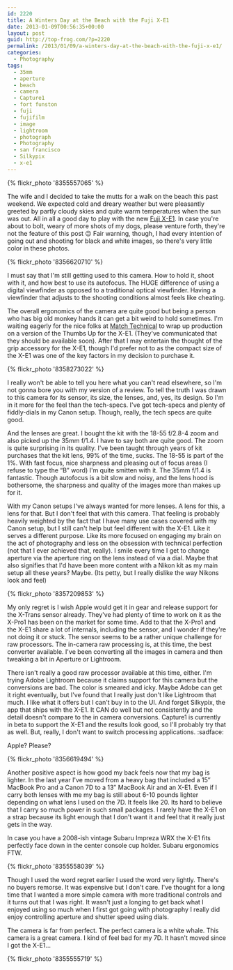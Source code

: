 ```yaml
---
id: 2220
title: A Winters Day at the Beach with the Fuji X-E1
date: 2013-01-09T00:56:35+00:00
layout: post
guid: http://top-frog.com/?p=2220
permalink: /2013/01/09/a-winters-day-at-the-beach-with-the-fuji-x-e1/
categories:
  - Photography
tags:
  - 35mm
  - aperture
  - beach
  - camera
  - Capture1
  - fort funston
  - fuji
  - fujifilm
  - image
  - lightroom
  - photograph
  - Photography
  - san francisco
  - Silkypix
  - x-e1
---
```

{% flickr_photo '8355557065' %}

The wife and I decided to take the mutts for a walk on the beach this past weekend. We expected cold and dreary weather but were pleasantly greeted by partly cloudy skies and quite warm temperatures when the sun was out. All in all a good day to play with the new [Fuji X-E1](http://www.fujifilm.com/support/digital_cameras/specifications/x/fujifilm_x_e1/). In case you're about to bolt, weary of more shots of my dogs, please venture forth, they're not the feature of this post 😉 Fair warning, though, I had every intention of going out and shooting for black and white images, so there's very little color in these photos.

{% flickr_photo '8356620710' %}

I must say that I'm still getting used to this camera. How to hold it, shoot with it, and how best to use its autofocus. The HUGE difference of using a digital viewfinder as opposed to a traditional optical viewfinder. Having a viewfinder that adjusts to the shooting conditions almost feels like cheating.

The overall ergonomics of the camera are quite good but being a person who has big old monkey hands it can get a bit weird to hold sometimes. I'm waiting eagerly for the nice folks at [Match Technical](https://www.matchtechnical.com) to wrap up production on a version of the Thumbs Up for the X-E1. (They've communicated that they should be available soon). After that I may entertain the thought of the grip accessory for the X-E1, though I'd prefer not to as the compact size of the X-E1 was one of the key factors in my decision to purchase it.

{% flickr_photo '8358273022' %}

I really won't be able to tell you here what you can't read elsewhere, so I'm not gonna bore you with my version of a review. To tell the truth I was drawn to this camera for its sensor, its size, the lenses, and, yes, its design. So I'm in it more for the feel than the tech-specs. I've got tech-specs and plenty of fiddly-dials in my Canon setup. Though, really, the tech specs are quite good.

And the lenses are great. I bought the kit with the 18-55 f/2.8-4 zoom and also picked up the 35mm f/1.4. I have to say both are quite good. The zoom is quite surprising in its quality. I've been taught through years of kit purchases that the kit lens, 99% of the time, sucks. The 18-55 is part of the 1%. With fast focus, nice sharpness and pleasing out of focus areas (I refuse to type the &#8220;B&#8221; word) I'm quite smitten with it. The 35mm f/1.4 is fantastic. Though autofocus is a bit slow and noisy, and the lens hood is bothersome, the sharpness and quality of the images more than makes up for it. 

With my Canon setups I've always wanted for more lenses. A lens for this, a lens for that. But I don't feel that with this camera. That feeling is probably heavily weighted by the fact that I have many use cases covered with my Canon setup, but I still can't help but feel different with the X-E1. Like it serves a different purpose. Like its more focused on engaging my brain on the act of photography and less on the obsession with technical perfection (not that I ever achieved that, really). I smile every time I get to change aperture via the aperture ring on the lens instead of via a dial. Maybe that also signifies that I'd have been more content with a Nikon kit as my main setup all these years? Maybe. (Its petty, but I really dislike the way Nikons look and feel)

{% flickr_photo '8357209853' %}

My only regret is I wish Apple would get it in gear and release support for the X-Trans sensor already. They've had plenty of time to work on it as the X-Pro1 has been on the market for some time. Add to that the X-Pro1 and the X-E1 share a lot of internals, including the sensor, and I wonder if they're not doing it or stuck. The sensor seems to be a rather unique challenge for raw processors. The in-camera raw processing is, at this time, the best converter available. I've been converting all the images in camera and then tweaking a bit in Aperture or Lightroom. 

There isn't really a good raw processor available at this time, either. I'm trying Adobe Lightroom because it claims support for this camera but the conversions are bad. The color is smeared and icky. Maybe Adobe can get it right eventually, but I've found that I really just don't like Lightroom that much. I like what it offers but I can't buy in to the UI. And forget Silkypix, the app that ships with the X-E1. It CAN do well but not consistently and the detail doesn't compare to the in camera conversions. Capture1 is currently in beta to support the X-E1 and the results look good, so I'll probably try that as well. But, really, I don't want to switch processing applications. :sadface:

Apple? Please?

{% flickr_photo '8356619494' %}

Another positive aspect is how good my back feels now that my bag is lighter. In the last year I've moved from a heavy bag that included a 15&#8243; MacBook Pro and a Canon 7D to a 13&#8243; MacBook Air and an X-E1. Even if I carry both lenses with me my bag is still about 6-10 pounds lighter depending on what lens I used on the 7D. It feels like 20. Its hard to believe that I carry so much power in such small packages. I rarely have the X-E1 on a strap because its light enough that I don't want it and feel that it really just gets in the way.

In case you have a 2008-ish vintage Subaru Impreza WRX the X-E1 fits perfectly face down in the center console cup holder. Subaru ergonomics FTW.

{% flickr_photo '8355558039' %}

Though I used the word regret earlier I used the word very lightly. There's no buyers remorse. It was expensive but I don't care. I've thought for a long time that I wanted a more simple camera with more traditional controls and it turns out that I was right. It wasn't just a longing to get back what I enjoyed using so much when I first got going with photography I really did enjoy controlling aperture and shutter speed using dials.

The camera is far from perfect. The perfect camera is a white whale. This camera is a great camera. I kind of feel bad for my 7D. It hasn't moved since I got the X-E1&hellip;

{% flickr_photo '8355555719' %}